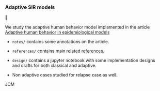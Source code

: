 ### Adaptive SIR models 
:bug:

We study the adaptive human behavior model implemented in the article [Adaptive human behavior in epidemiological models](https://www.pnas.org/doi/full/10.1073/pnas.1011250108#:~:text=Adaptive%20behavior%20implies%20disease%20transmission,once%20a%20disease%20has%20emerged.)

- `notes/` contains some annotations on the article.
- `references/` contains main related references.
- `design/` contains a jupyter notebook with some implementation designs and drafts for both classical and adaptive.

- Non adaptive cases studied for relapse case as well.

JCM